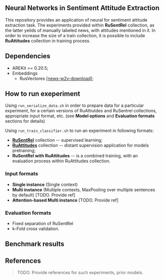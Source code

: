 ## Neural Networks in Sentiment Attitude Extraction 

This repository provides an application of neural for sentiment attitude extraction task.
The experiments provided within **RuSentRel** collection, as the latter yeilds of manually labeled news, with attitudes mentioned in it.
In order to increase the size of a train collection, it is possible to include **RuAttitudes** collection in training process.

## Dependencies

* AREKit == 0.20.5;
* Embeddings
    * RusVectores [[news-w2v-download]](http://rusvectores.org/static/models/rusvectores2/news_mystem_skipgram_1000_20_2015.bin.gz);
        
## How to run exeperiment

Using `run_serialize_data.sh` in order to prepare data for a particular experiment, for a certain versions of 
RuAttiutdes and RuSentrel collections, appropriate input format, etc. 
(see **Model options** and **Evaluation formats** sections for details)

Using `run_train_classifier.sh` to run an experiment in following formats:
* **[RuSentRel](https://github.com/nicolay-r/RuSentRel)** collection -- supervised learning;
* **[RuAttitudes](https://github.com/nicolay-r/RuAttitudes)** collection -- distant supervision application for models pretraining;
* **RuSentRel with RuAttitudes** -- is a combined training, with an evaluation process within RuAttitudes collection.

### Input formats

* **Single instance** (Single context) 
* **Multi instance** (Multiple contexts, MaxPooling over multiple sentences by default) [TODO.  Provide ref]
* **Attention-based Multi instance** [TODO. Provide ref]

### Evaluation formats

* Fixed separation of RuSentRel 
* k-Fold cross validation.

## Benchmark results 

## References
> TODO. Provide references for such experiments, prior models.
